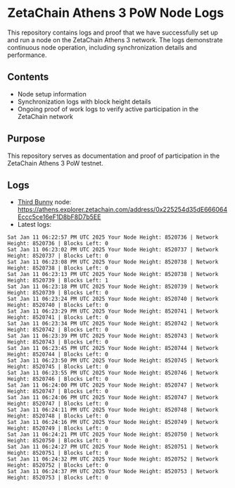 # ZetaChain Athens 3 PoW Node Logs
This repository contains logs and proof that we have successfully set up and run a node on the ZetaChain Athens 3 network. The logs demonstrate continuous node operation, including synchronization details and performance.

## Contents
- Node setup information
- Synchronization logs with block height details
- Ongoing proof of work logs to verify active participation in the ZetaChain network

## Purpose
This repository serves as documentation and proof of participation in the ZetaChain Athens 3 PoW testnet.

## Logs

- [Third Bunny](https://thirdbunny.xyz/) node: https://athens.explorer.zetachain.com/address/0x225254d35dE666064Eccc5ce16eF1D8bF8D7b5EE
- Latest logs:
```
Sat Jan 11 06:22:57 PM UTC 2025 Your Node Height: 8520736 | Network Height: 8520736 | Blocks Left: 0
Sat Jan 11 06:23:02 PM UTC 2025 Your Node Height: 8520737 | Network Height: 8520737 | Blocks Left: 0
Sat Jan 11 06:23:08 PM UTC 2025 Your Node Height: 8520738 | Network Height: 8520738 | Blocks Left: 0
Sat Jan 11 06:23:13 PM UTC 2025 Your Node Height: 8520738 | Network Height: 8520739 | Blocks Left: 1
Sat Jan 11 06:23:18 PM UTC 2025 Your Node Height: 8520739 | Network Height: 8520739 | Blocks Left: 0
Sat Jan 11 06:23:24 PM UTC 2025 Your Node Height: 8520740 | Network Height: 8520740 | Blocks Left: 0
Sat Jan 11 06:23:29 PM UTC 2025 Your Node Height: 8520741 | Network Height: 8520741 | Blocks Left: 0
Sat Jan 11 06:23:34 PM UTC 2025 Your Node Height: 8520742 | Network Height: 8520742 | Blocks Left: 0
Sat Jan 11 06:23:39 PM UTC 2025 Your Node Height: 8520743 | Network Height: 8520743 | Blocks Left: 0
Sat Jan 11 06:23:45 PM UTC 2025 Your Node Height: 8520744 | Network Height: 8520744 | Blocks Left: 0
Sat Jan 11 06:23:50 PM UTC 2025 Your Node Height: 8520745 | Network Height: 8520745 | Blocks Left: 0
Sat Jan 11 06:23:55 PM UTC 2025 Your Node Height: 8520746 | Network Height: 8520746 | Blocks Left: 0
Sat Jan 11 06:24:00 PM UTC 2025 Your Node Height: 8520747 | Network Height: 8520747 | Blocks Left: 0
Sat Jan 11 06:24:06 PM UTC 2025 Your Node Height: 8520747 | Network Height: 8520747 | Blocks Left: 0
Sat Jan 11 06:24:11 PM UTC 2025 Your Node Height: 8520748 | Network Height: 8520748 | Blocks Left: 0
Sat Jan 11 06:24:16 PM UTC 2025 Your Node Height: 8520749 | Network Height: 8520749 | Blocks Left: 0
Sat Jan 11 06:24:21 PM UTC 2025 Your Node Height: 8520750 | Network Height: 8520750 | Blocks Left: 0
Sat Jan 11 06:24:27 PM UTC 2025 Your Node Height: 8520751 | Network Height: 8520751 | Blocks Left: 0
Sat Jan 11 06:24:32 PM UTC 2025 Your Node Height: 8520752 | Network Height: 8520752 | Blocks Left: 0
Sat Jan 11 06:24:37 PM UTC 2025 Your Node Height: 8520753 | Network Height: 8520753 | Blocks Left: 0
```
